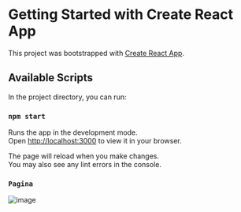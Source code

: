 # Getting Started with Create React App

This project was bootstrapped with [Create React App](https://github.com/facebook/create-react-app).

## Available Scripts

In the project directory, you can run:

### `npm start`

Runs the app in the development mode.\
Open [http://localhost:3000](http://localhost:3000) to view it in your browser.

The page will reload when you make changes.\
You may also see any lint errors in the console.

### `Pagina`

![image](https://user-images.githubusercontent.com/17839848/172966665-9faa97ff-eedb-41ad-a77e-5a3dd5c57dfb.png)

